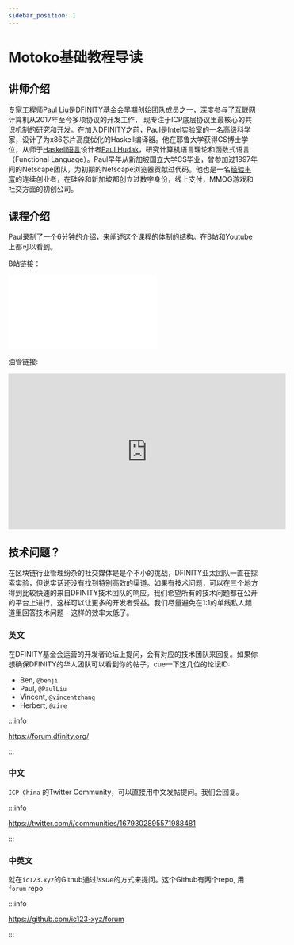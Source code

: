 ```yaml
---
sidebar_position: 1
---
```


# Motoko基础教程导读

## 讲师介绍

专家工程师[Paul Liu](https://www.thev.net/PaulLiu/)是DFINITY基金会早期创始团队成员之一，深度参与了互联网计算机从2017年至今多项协议的开发工作，
现专注于ICP底层协议里最核心的共识机制的研究和开发。在加入DFINITY之前，Paul是Intel实验室的一名高级科学家，设计了为x86芯片高度优化的Haskell编译器。他在耶鲁大学获得CS博士学位，从师于[Haskell语言](https://en.wikipedia.org/wiki/Haskell)设计者[Paul Hudak](https://en.wikipedia.org/wiki/Paul_Hudak)，研究计算机语言理论和函数式语言（Functional Language）。Paul早年从新加坡国立大学CS毕业，曾参加过1997年间的Netscape团队，为初期的Netscape浏览器贡献过代码。他也是一名[经验丰富](https://www.linkedin.com/in/paul-liu-86b880/)的连续创业者，在硅谷和新加坡都创立过数字身份，线上支付，MMOG游戏和社交方面的初创公司。

## 课程介绍

Paul录制了一个6分钟的介绍，来阐述这个课程的体制的结构。在B站和Youtube上都可以看到。

B站链接：

<iframe src="//player.bilibili.com/player.html?aid=573471927&bvid=BV1zz4y177od&cid=1196201784&page=1" scrolling="no" border="0" frameborder="no" framespacing="0" allowfullscreen="true"> </iframe>

油管链接:

<iframe width="560" height="315" src="https://www.youtube.com/embed/p7B2fWUp9I4" title="YouTube video player" frameborder="0" allow="accelerometer; autoplay; clipboard-write; encrypted-media; gyroscope; picture-in-picture; web-share" allowfullscreen></iframe>

## 技术问题？

在区块链行业管理纷杂的社交媒体是是个不小的挑战，DFINITY亚太团队一直在探索实验，但说实话还没有找到特别高效的渠道。如果有技术问题，可以在三个地方得到比较快速的来自DFINITY技术团队的响应。我们希望所有的技术问题都在公开的平台上进行，这样可以让更多的开发者受益。我们尽量避免在1:1的单线私人频道里回答技术问题 - 这样的效率太低了。

### 英文

在DFINITY基金会运营的开发者论坛上提问，会有对应的技术团队来回复。如果你想确保DFINITY的华人团队可以看到你的帖子，cue一下这几位的论坛ID:

- Ben, `@benji`
- Paul, `@PaulLiu`
- Vincent, `@vincentzhang` 
- Herbert, `@zire`

:::info

https://forum.dfinity.org/

:::

### 中文

`ICP China` 的Twitter Community，可以直接用中文发帖提问。我们会回复。

:::info

https://twitter.com/i/communities/1679302895571988481

:::

### 中英文

就在`ic123.xyz`的Github通过*issue*的方式来提问。这个Github有两个repo, 用`forum` repo

:::info

https://github.com/ic123-xyz/forum

:::


